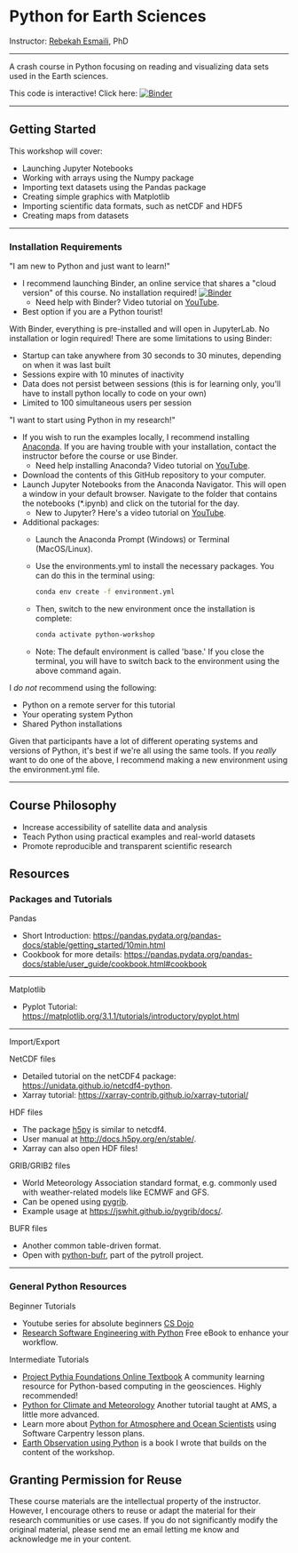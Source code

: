 # Python for Earth Sciences

Instructor: [Rebekah Esmaili](http://www.rebekahesmaili.com), PhD

---

A crash course in Python focusing on reading and visualizing data sets used in the Earth sciences.

This code is interactive! Click here: [![Binder](https://mybinder.org/badge_logo.svg)](https://mybinder.org/v2/gh/modern-tools-workshop/ESSIC-workshop-2023/HEAD)

---

## Getting Started

This workshop will cover:

* Launching Jupyter Notebooks
* Working with arrays using the Numpy package
* Importing text datasets using the Pandas package
* Creating simple graphics with Matplotlib
* Importing scientific data formats, such as netCDF and HDF5
* Creating maps from datasets

---

### Installation Requirements

"I am  new to Python and just want to learn!"

* I recommend launching Binder, an online service that shares a "cloud version" of this course. No installation required! [![Binder](https://mybinder.org/badge_logo.svg)](https://mybinder.org/v2/gh/modern-tools-workshop/ESSIC-workshop-2023/HEAD)
    * Need help with Binder? Video tutorial on [YouTube](https://youtu.be/3BrfFe4HsAw).
* Best option if you are a Python tourist!

With Binder, everything is pre-installed and will open in JupyterLab. No installation or login required! There are some limitations to using Binder:

* Startup can take anywhere from 30 seconds to 30 minutes, depending on when it was last built
* Sessions expire with 10 minutes of inactivity
* Data does not persist between sessions (this is for learning only, you'll have to install python locally to code on your own)
* Limited to 100 simultaneous users per session

"I want to start using Python in my research!"

* If you wish to run the examples locally, I recommend installing [Anaconda](https://www.anaconda.com/products/individual). If you are having trouble with your installation, contact the instructor before the course or use Binder.
    * Need help installing Anaconda? Video tutorial on [YouTube](https://youtu.be/zxSQCXXvOIM).
* Download the contents of this GitHub repository to your computer.
* Launch Jupyter Notebooks from the Anaconda Navigator. This will open a window in your default browser. Navigate to the folder that contains the notebooks (*.ipynb) and click on the tutorial for the day.
    * New to Jupyter? Here's a video tutorial on [YouTube](https://youtu.be/gmMCuR9JPpY).
* Additional packages:
  * Launch the Anaconda Prompt (Windows) or Terminal (MacOS/Linux).
  * Use the environments.yml to install the necessary packages. You can do this in the terminal using:

    ```bash
    conda env create -f environment.yml
    ```

  * Then, switch to the new environment once the installation is complete:

    ```bash
    conda activate python-workshop
    ```
  * Note: The default environment is called 'base.' If you close the terminal, you will have to switch back to the environment using the above command again.

I *do not* recommend using the following: 
* Python on a remote server for this tutorial
* Your operating system Python
* Shared Python installations


Given that participants have a lot of different operating systems and versions of Python, it's best if we're all using the same tools. If you *really* want to do one of the above, I recommend making a new environment using the environment.yml file.


---
## Course Philosophy

* Increase accessibility of satellite data and analysis
* Teach Python using practical examples and real-world datasets
* Promote reproducible and transparent scientific research

## Resources

### Packages and Tutorials

Pandas
* Short Introduction: https://pandas.pydata.org/pandas-docs/stable/getting_started/10min.html
* Cookbook for more details: https://pandas.pydata.org/pandas-docs/stable/user_guide/cookbook.html#cookbook

---
 Matplotlib
* Pyplot Tutorial: https://matplotlib.org/3.1.1/tutorials/introductory/pyplot.html

---
Import/Export

NetCDF files
* Detailed tutorial on the netCDF4 package: https://unidata.github.io/netcdf4-python.
* Xarray tutorial: https://xarray-contrib.github.io/xarray-tutorial/

HDF files
* The package [h5py](https://www.h5py.org/) is similar to netcdf4.
* User manual at http://docs.h5py.org/en/stable/.
* Xarray can also open HDF files!

GRIB/GRIB2 files
* World Meteorology Association standard format, e.g. commonly used with weather-related models like ECMWF and GFS.
* Can be opened using [pygrib](https://github.com/jswhit/pygrib).
* Example usage at https://jswhit.github.io/pygrib/docs/.

BUFR files
* Another common table-driven format.
* Open with [python-bufr](https://github.com/pytroll/python-bufr), part of the pytroll project.
---    

### General Python Resources   

Beginner Tutorials
* Youtube series for absolute beginners [CS Dojo](https://www.youtube.com/watch?v=Z1Yd7upQsXY&list=PLBZBJbE_rGRWeh5mIBhD-hhDwSEDxogDg)
* [Research Software Engineering with Python](https://merely-useful.tech/py-rse/) Free eBook to enhance your workflow.

Intermediate Tutorials
* [Project Pythia Foundations Online Textbook](https://foundations.projectpythia.org/landing-page.html) A community learning resource for Python-based computing in the geosciences. Highly recommended!
* [Python for Climate and Meteorology](https://www.youtube.com/watch?v=uQZAEPnUZ5o) Another tutorial taught at AMS, a little more advanced.
* Learn more about [Python for Atmosphere and Ocean Scientists](https://carpentries-lab.github.io/python-aos-lesson/) using Software Carpentry lesson plans.
* [Earth Observation using Python](https://www.wiley.com/en-us/Earth+Observation+using+Python%3A+A+Practical+Programming+Guide-p-9781119606888) is a book I wrote that builds on the content of the workshop.

## Granting Permission for Reuse
These course materials are the intellectual property of the instructor. However, I encourage others to reuse or adapt the material for their research communities or use cases. If you do not significantly modify the original material, please send me an email letting me know and acknowledge me in your content.
